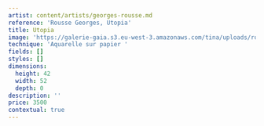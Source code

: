 ```yaml
---
artist: content/artists/georges-rousse.md
reference: 'Rousse Georges, Utopia'
title: Utopia
image: 'https://galerie-gaia.s3.eu-west-3.amazonaws.com/tina/uploads/rousse-georges/galerie-gaiaGeorges Rousse Utopia 1 .JPG'
technique: 'Aquarelle sur papier '
fields: []
styles: []
dimensions:
  height: 42
  width: 52
  depth: 0
description: ''
price: 3500
contextual: true
---
```


